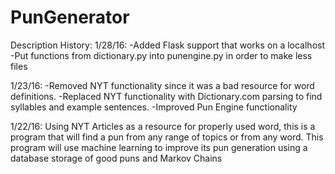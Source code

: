 # PunGenerator
Description History:
1/28/16:
-Added Flask support that works on a localhost
-Put functions from dictionary.py into punengine.py in order to make less files

1/23/16:
-Removed NYT functionality since it was a bad resource for word definitions.
-Replaced NYT functionality with Dictionary.com parsing to find syllables and
example sentences.
-Improved Pun Engine functionality

1/22/16:
Using NYT Articles as a resource for properly used word, this is a program that
will find a pun from any range of topics or from any word. This program will use
machine learning to improve its pun generation using a database storage of good
puns and Markov Chains
